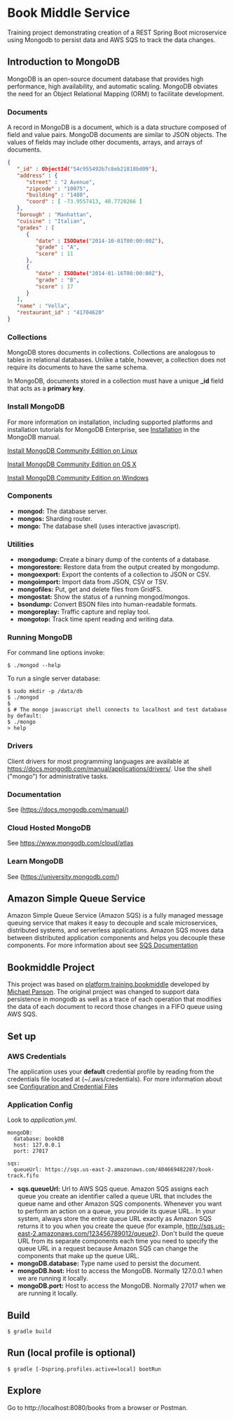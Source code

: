 # Book Middle Service

Training project demonstrating creation of a REST Spring Boot microservice using Mongodb to persist data and AWS SQS to track the data changes.

## Introduction to MongoDB
MongoDB is an open-source document database that provides high performance, high availability, and automatic scaling. MongoDB obviates the need for an Object Relational Mapping (ORM) to facilitate development.

### Documents

A record in MongoDB is a document, which is a data structure composed of field and value pairs. MongoDB documents are similar to JSON objects. The values of fields may include other documents, arrays, and arrays of documents.

```json
{
   "_id" : ObjectId("54c955492b7c8eb21818bd09"),
   "address" : {
      "street" : "2 Avenue",
      "zipcode" : "10075",
      "building" : "1480",
      "coord" : [ -73.9557413, 40.7720266 ]
   },
   "borough" : "Manhattan",
   "cuisine" : "Italian",
   "grades" : [
      {
         "date" : ISODate("2014-10-01T00:00:00Z"),
         "grade" : "A",
         "score" : 11
      },
      {
         "date" : ISODate("2014-01-16T00:00:00Z"),
         "grade" : "B",
         "score" : 17
      }
   ],
   "name" : "Vella",
   "restaurant_id" : "41704620"
}
```

### Collections

MongoDB stores documents in collections. Collections are analogous to tables in relational databases. Unlike a table, however, a collection does not require its documents to have the same schema.

In MongoDB, documents stored in a collection must have a unique **_id** field that acts as a **primary key**.

### Install MongoDB

For more information on installation, including supported platforms and installation tutorials for MongoDB Enterprise, see [Installation](https://docs.mongodb.com/manual/installation/ "Installation") in the MongoDB manual.

[Install MongoDB Community Edition on Linux](https://docs.mongodb.com/getting-started/shell/tutorial/install-on-linux/)

[Install MongoDB Community Edition on OS X](https://docs.mongodb.com/getting-started/shell/tutorial/install-mongodb-on-os-x/)

[Install MongoDB Community Edition on Windows](https://docs.mongodb.com/getting-started/shell/tutorial/install-mongodb-on-windows/)

### Components

- **mongod:** The database server.
- **mongos:** Sharding router.
- **mongo:** The database shell (uses interactive javascript).

### Utilities

- **mongodump:** Create a binary dump of the contents of a database.
- **mongorestore:** Restore data from the output created by mongodump.
- **mongoexport:** Export the contents of a collection to JSON or CSV.
- **mongoimport:** Import data from JSON, CSV or TSV.
- **mongofiles:** Put, get and delete files from GridFS.
- **mongostat:** Show the status of a running mongod/mongos.
- **bsondump:** Convert BSON files into human-readable formats.
- **mongoreplay:** Traffic capture and replay tool.
- **mongotop:** Track time spent reading and writing data.

### Running MongoDB

For command line options invoke:

```
$ ./mongod --help
```

To run a single server database:

```
$ sudo mkdir -p /data/db
$ ./mongod
$
$ # The mongo javascript shell connects to localhost and test database by default:
$ ./mongo
> help
```

### Drivers

Client drivers for most programming languages are available at https://docs.mongodb.com/manual/applications/drivers/. Use the shell
("mongo") for administrative tasks.

### Documentation

See (https://docs.mongodb.com/manual/)

### Cloud Hosted MongoDB

See https://www.mongodb.com/cloud/atlas


### Learn MongoDB

See (https://university.mongodb.com/)


## Amazon Simple Queue Service
Amazon Simple Queue Service (Amazon SQS) is a fully managed message queuing service that makes it easy to decouple and scale microservices, distributed systems, and serverless applications. Amazon SQS moves data between distributed application components and helps you decouple these components. For more information about see [SQS Documentation](https://aws.amazon.com/pt/documentation/sqs/)


## Bookmiddle Project
This project was based on [platform.training.bookmiddle](https://github.com/EBSCOIS/platform.training.bookmiddle) developed by [Michael Panson](https://github.com/mp-ebsco). The original project was changed to support data persistence in mongodb as well as a trace of each operation that modifies the data of each document to record those changes in a FIFO queue using AWS SQS.

## Set up

### AWS Credentials
The application uses your **default** credential profile by reading from the credentials file located at (~/.aws/credentials).
For more information about see [Configuration and Credential Files](http://docs.aws.amazon.com/cli/latest/userguide/cli-config-files.html)

### Application Config
Look to _application.yml_.
```
mongoDB:
  database: bookDB
  host: 127.0.0.1
  port: 27017
  
sqs:
  queueUrl: https://sqs.us-east-2.amazonaws.com/404669482207/book-track.fifo
```
- **sqs.queueUrl:** Url to AWS SQS queue. Amazon SQS assigns each queue you create an identifier called a queue URL that includes the queue name and other Amazon SQS components. Whenever you want to perform an action on a queue, you provide its queue URL.. In your system, always store the entire queue URL exactly as Amazon SQS returns it to you when you create the queue (for example, http://sqs.us-east-2.amazonaws.com/123456789012/queue2). Don't build the queue URL from its separate components each time you need to specify the queue URL in a request because Amazon SQS can change the components that make up the queue URL.
- **mongoDB.database:** Type name used to persist the document.
- **mongoDB.host:** Host to access the MongoDB. Normally 127.0.0.1 when we are running it locally.
- **mongoDB.port:** Host to access the MongoDB. Normally 27017 when we are running it locally.

## Build

`$ gradle build`

## Run (local profile is optional)

`$ gradle [-Dspring.profiles.active=local] bootRun`

## Explore

Go to http://localhost:8080/books from a browser or Postman.
